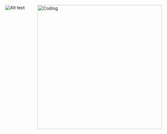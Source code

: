 ![Alt text](https://spotify-recently-played-readme.vercel.app/api?user=lyvdjdd87qe40d0jh751739qi&count=3) <img align="right" alt="Coding" width="400" src="https://ru.pinterest.com/pin/686447168209772896/)https://ru.pinterest.com/pin/686447168209772896/">

